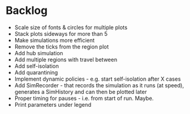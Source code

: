 # Backlog
- Scale size of fonts & circles for multiple plots
- Stack plots sideways for more than 5
- Make simulations more efficient
- Remove the ticks from the region plot
- Add hub simulation
- Add multiple regions with travel between
- Add self-isolation
- Add quarantining
- Implement dynamic policies - e.g. start self-isolation after X cases
- Add SimRecorder - that records the simulation as it runs (at speed), generates a SimHistory and can then be plotted later
- Proper timing for pauses - i.e. from start of run.  Maybe.
- Print parameters under legend
